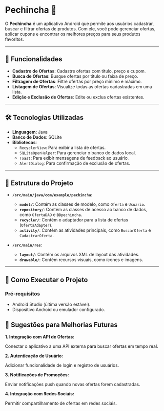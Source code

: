 # Pechincha 🛒

O **Pechincha** é um aplicativo Android que permite aos usuários cadastrar, buscar e filtrar ofertas de produtos. Com ele, você pode gerenciar ofertas, aplicar cupons e encontrar os melhores preços para seus produtos favoritos.

---

## 🚀 Funcionalidades

- **Cadastro de Ofertas**: Cadastre ofertas com título, preço e cupom.
- **Busca de Ofertas**: Busque ofertas por título ou faixa de preço.
- **Filtragem de Ofertas**: Filtre ofertas por preço mínimo e máximo.
- **Listagem de Ofertas**: Visualize todas as ofertas cadastradas em uma lista.
- **Edição e Exclusão de Ofertas**: Edite ou exclua ofertas existentes.

---

## 🛠️ Tecnologias Utilizadas

- **Linguagem**: Java
- **Banco de Dados**: SQLite
- **Bibliotecas**:
  - `RecyclerView`: Para exibir a lista de ofertas.
  - `SQLiteOpenHelper`: Para gerenciar o banco de dados local.
  - `Toast`: Para exibir mensagens de feedback ao usuário.
  - `AlertDialog`: Para confirmação de exclusão de ofertas.

---

## 📁 Estrutura do Projeto

- **`/src/main/java/com/example/pechincha`**:
  - **`model/`**: Contém as classes de modelo, como `Oferta` e `Usuario`.
  - **`repository/`**: Contém as classes de acesso ao banco de dados, como `OfertaDAO` e `BDpechincha`.
  - **`recycler/`**: Contém o adaptador para a lista de ofertas (`OfertaAdapter`).
  - **`activity/`**: Contém as atividades principais, como `BuscarOferta` e `CadastrarOferta`.

- **`/src/main/res`**:
  - **`layout/`**: Contém os arquivos XML de layout das atividades.
  - **`drawable/`**: Contém recursos visuais, como ícones e imagens.

---

## 🚀 Como Executar o Projeto

### Pré-requisitos
- Android Studio (última versão estável).
- Dispositivo Android ou emulador configurado.

## 📌 Sugestões para Melhorias Futuras

**1. Integração com API de Ofertas:**

Conectar o aplicativo a uma API externa para buscar ofertas em tempo real.

**2. Autenticação de Usuário:**

Adicionar funcionalidade de login e registro de usuários.

**3. Notificações de Promoções:**

Enviar notificações push quando novas ofertas forem cadastradas.

**4. Integração com Redes Sociais:**

Permitir compartilhamento de ofertas em redes sociais.
